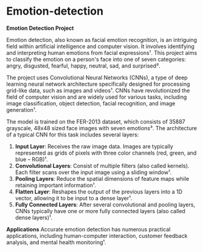 # Emotion-detection
**Emotion Detection Project**

Emotion detection, also known as facial emotion recognition, is an intriguing field within artificial intelligence and computer vision. It involves identifying and interpreting human emotions from facial expressions¹. This project aims to classify the emotion on a person's face into one of seven categories: angry, disgusted, fearful, happy, neutral, sad, and surprised³.

The project uses Convolutional Neural Networks (CNNs), a type of deep learning neural network architecture specifically designed for processing grid-like data, such as images and videos¹. CNNs have revolutionized the field of computer vision and are widely used for various tasks, including image classification, object detection, facial recognition, and image generation¹.

The model is trained on the FER-2013 dataset, which consists of 35887 grayscale, 48x48 sized face images with seven emotions³. The architecture of a typical CNN for this task includes several layers:

1. **Input Layer**: Receives the raw image data. Images are typically represented as grids of pixels with three color channels (red, green, and blue – RGB)¹.
2. **Convolutional Layers**: Consist of multiple filters (also called kernels). Each filter scans over the input image using a sliding window¹.
3. **Pooling Layers**: Reduce the spatial dimensions of feature maps while retaining important information¹.
4. **Flatten Layer**: Reshapes the output of the previous layers into a 1D vector, allowing it to be input to a dense layer¹.
5. **Fully Connected Layers**: After several convolutional and pooling layers, CNNs typically have one or more fully connected layers (also called dense layers)¹.

**Applications**
Accurate emotion detection has numerous practical applications, including human-computer interaction, customer feedback analysis, and mental health monitoring¹.
